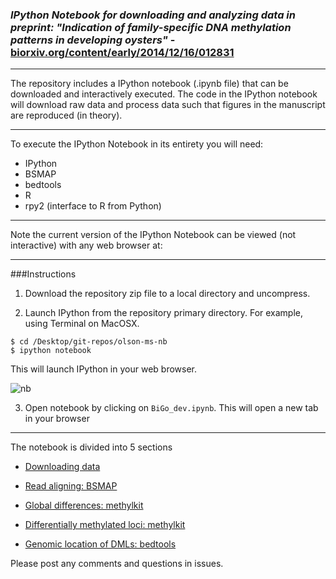 
### _IPython Notebook for downloading and analyzing data in preprint: "Indication of family-specific DNA methylation patterns in developing oysters"_ - [biorxiv.org/content/early/2014/12/16/012831](http://biorxiv.org/content/early/2014/12/16/012831)

---

The repository includes a IPython notebook (.ipynb file) that can be downloaded and interactively executed. The code in the IPython notebook will download raw data and process data such that figures in the manuscript are reproduced (in theory). 

---
To execute the IPython Notebook in its entirety you will need:   

* IPython     
* BSMAP   
* bedtools   
* R   
* rpy2 (interface to R from Python)   

---
Note the current version of the IPython Notebook can be viewed (not interactive) with any web browser at:

----
###Instructions

1) Download the repository zip file to a local directory and uncompress.

2) Launch IPython from the repository primary directory. 
For example, using Terminal on MacOSX.

```
$ cd /Desktop/git-repos/olson-ms-nb
$ ipython notebook

```
This will launch IPython in your web browser.  
    
![nb](http://eagle.fish.washington.edu/cnidarian/skitch/Home_1A41E21F.png)

3) Open notebook by clicking on `BiGo_dev.ipynb`. This will open a new tab in your browser


----

The notebook is divided into 5 sections 

* [Downloading data](#Downloading-Files) 

* [Read aligning: BSMAP](#Running-BSMAP) 

* [Global differences: methylkit](#Global-Differences:-methylkit)  

* [Differentially methylated loci: methylkit](#Differentially-methylated-loci)  

* [Genomic location of DMLs: bedtools](#Genomic-location-of-DMLs)   


Please post any comments and questions in issues.
